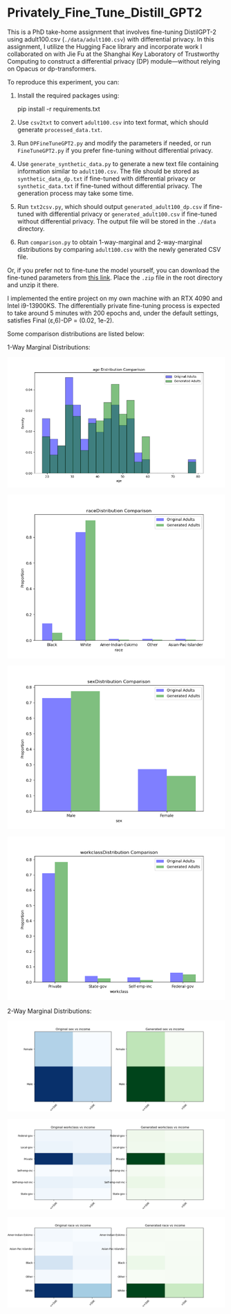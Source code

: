 # Privately_Fine_Tune_Distill_GPT2

This is a PhD take-home assignment that involves fine-tuning DistilGPT-2 using adult100.csv (`./data/adult100.csv`) with differential privacy. In this assignment, I utilize the Hugging Face library and incorporate work I collaborated on with Jie Fu at the Shanghai Key Laboratory of Trustworthy Computing to construct a differential privacy (DP) module—without relying on Opacus or dp-transformers.

To reproduce this experiment, you can:

1. Install the required packages using:

   pip install -r requirements.txt

2. Use `csv2txt` to convert `adult100.csv` into text format, which should generate `processed_data.txt`.

3. Run `DPFineTuneGPT2.py` and modify the parameters if needed, or run `FineTuneGPT2.py` if you prefer fine-tuning without differential privacy.
4. Use `generate_synthetic_data.py` to generate a new text file containing information similar to `adult100.csv`. The file should be stored as `synthetic_data_dp.txt` if fine-tuned with differential privacy or `synthetic_data.txt` if fine-tuned without differential privacy. The generation process may take some time.
5. Run `txt2csv.py`, which should output `generated_adult100_dp.csv` if fine-tuned with differential privacy or `generated_adult100.csv` if fine-tuned without differential privacy. The output file will be stored in the `./data` directory.
6. Run `comparison.py` to obtain 1-way-marginal and 2-way-marginal distributions by comparing `adult100.csv` with the newly generated CSV file.

Or, if you prefer not to fine-tune the model yourself, you can download the fine-tuned parameters from [this link](https://drive.google.com/file/d/1-7SfKqzZkUBbB-TvLyLBr0PfxR5QHA2H/view?usp=drive_link). Place the `.zip` file in the root directory and unzip it there.

I implemented the entire project on my own machine with an RTX 4090 and Intel i9-13900KS. The differentially private fine-tuning process is expected to take around 5 minutes with 200 epochs and, under the default settings, satisfies Final (ε,6)-DP = (0.02, 1e-2).

Some comparison distributions are listed below:

1-Way Marginal Distributions:

![myplot1](distributions/myplot1.png)

![myplot2](distributions/myplot2.png)

![myplot3](distributions/myplot3.png)

![myplot4](distributions/myplot4.png)

2-Way Marginal Distributions:

![myplot6](distributions/myplot6.png)

![myplot7](distributions/myplot7.png)

![myplot8](distributions/myplot8.png)
